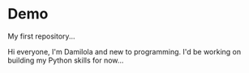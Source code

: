 # Demo
My first repository...

Hi everyone, I'm Damilola and new to programming. I'd be working on building my Python skills for now...

